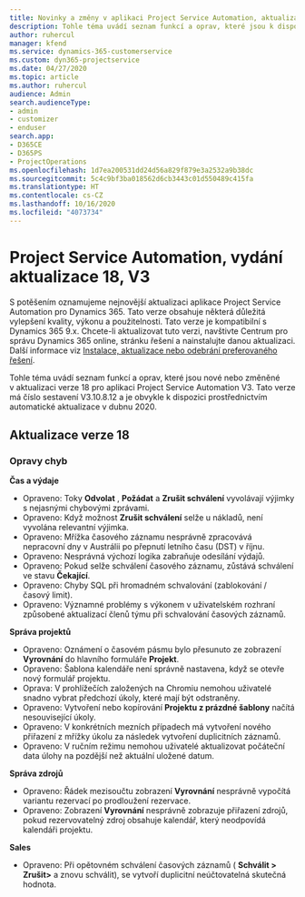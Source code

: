 ```yaml
---
title: Novinky a změny v aplikaci Project Service Automation, aktualizace verze 18, V3
description: Tohle téma uvádí seznam funkcí a oprav, které jsou k dispozici v Project Service Automation, aktualizace verze 18, V3.
author: ruhercul
manager: kfend
ms.service: dynamics-365-customerservice
ms.custom: dyn365-projectservice
ms.date: 04/27/2020
ms.topic: article
ms.author: ruhercul
audience: Admin
search.audienceType:
- admin
- customizer
- enduser
search.app:
- D365CE
- D365PS
- ProjectOperations
ms.openlocfilehash: 1d7ea200531dd24d56a829f879e3a2532a9b38dc
ms.sourcegitcommit: 5c4c9bf3ba018562d6cb3443c01d550489c415fa
ms.translationtype: HT
ms.contentlocale: cs-CZ
ms.lasthandoff: 10/16/2020
ms.locfileid: "4073734"
---
```

# <a name="project-service-automation-update-release-18-v3"></a>Project Service Automation, vydání aktualizace 18, V3

S potěšením oznamujeme nejnovější aktualizaci aplikace Project Service Automation pro Dynamics 365. Tato verze obsahuje některá důležitá vylepšení kvality, výkonu a použitelnosti. Tato verze je kompatibilní s Dynamics 365 9.x. Chcete-li aktualizovat tuto verzi, navštivte Centrum pro správu Dynamics 365 online, stránku řešení a nainstalujte danou aktualizaci. Další informace viz [Instalace, aktualizace nebo odebrání preferovaného řešení](https://docs.microsoft.com/power-platform/admin/install-remove-preferred-solution).

Tohle téma uvádí seznam funkcí a oprav, které jsou nové nebo změněné v aktualizaci verze 18 pro aplikaci Project Service Automation V3. Tato verze má číslo sestavení V3.10.8.12 a je obvykle k dispozici prostřednictvím automatické aktualizace v dubnu 2020.

## <a name="update-release-18"></a>Aktualizace verze 18

### <a name="bug-fixes"></a>Opravy chyb

**Čas a výdaje**

- Opraveno: Toky **Odvolat** , **Požádat** a **Zrušit schválení** vyvolávají výjimky s nejasnými chybovými zprávami.
- Opraveno: Když možnost **Zrušit schválení** selže u nákladů, není vyvolána relevantní výjimka.
- Opraveno: Mřížka časového záznamu nesprávně zpracovává nepracovní dny v Austrálii po přepnutí letního času (DST) v říjnu.
- Opraveno: Nesprávná výchozí logika zabraňuje odesílání výdajů.
- Opraveno: Pokud selže schválení časového záznamu, zůstává schválení ve stavu **Čekající**.
- Opraveno: Chyby SQL při hromadném schvalování (zablokování / časový limit).
- Opraveno: Významné problémy s výkonem v uživatelském rozhraní způsobené aktualizací členů týmu při schvalování časových záznamů.

**Správa projektů**

- Opraveno: Oznámení o časovém pásmu bylo přesunuto ze zobrazení **Vyrovnání** do hlavního formuláře **Projekt**.
- Opraveno: Šablona kalendáře není správně nastavena, když se otevře nový formulář projektu.
- Oprava: V prohlížečích založených na Chromiu nemohou uživatelé snadno vybrat předchozí úkoly, které mají být odstraněny.
- Opraveno: Vytvoření nebo kopírování **Projektu z prázdné šablony** načítá nesouvisející úkoly.
- Opraveno: V konkrétních mezních případech má vytvoření nového přiřazení z mřížky úkolu za následek vytvoření duplicitních záznamů.
- Opraveno: V ručním režimu nemohou uživatelé aktualizovat počáteční data úlohy na pozdější než aktuální uložené datum.

**Správa zdrojů**

- Opraveno: Řádek mezisoučtu zobrazení **Vyrovnání** nesprávně vypočítá variantu rezervací po prodloužení rezervace.
- Opraveno: Zobrazení **Vyrovnání** nesprávně zobrazuje přiřazení zdrojů, pokud rezervovatelný zdroj obsahuje kalendář, který neodpovídá kalendáři projektu.

**Sales**

- Opraveno: Při opětovném schválení časových záznamů ( **Schválit > Zrušit>** a znovu schválit), se vytvoří duplicitní neúčtovatelná skutečná hodnota.
